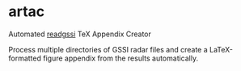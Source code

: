 # artac
Automated [readgssi](https://github.com/iannesbitt/readgssi) TeX Appendix Creator

Process multiple directories of GSSI radar files and create a LaTeX-formatted figure appendix from the results automatically.
